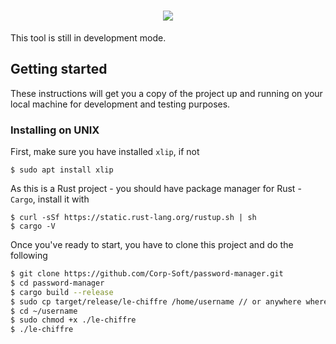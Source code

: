 <h1 align="center">
    <img src="https://dewey.tailorbrands.com/production/brand_version_mockup_image/673/441186673_a4693e27-0973-4ad6-a875-7e165c0d8eee.png?cb=1512853920">
</h1>
<p>This tool is still in development mode.</p>
<h2>Getting started</h2>
<p>These instructions will get you a copy of the project up and running on your local machine for development and testing purposes.</p>
<h3>Installing on UNIX</h3>
<p>First, make sure you have installed <code>xlip</code>, if not </p>

    $ sudo apt install xlip

<p>As this is a Rust project - you should have package manager for Rust - <code>Cargo</code>, install it with</p>

    $ curl -sSf https://static.rust-lang.org/rustup.sh | sh
    $ cargo -V

<p>Once you've ready to start, you have to clone this project and do the following</p>

```bash
$ git clone https://github.com/Corp-Soft/password-manager.git
$ cd password-manager
$ cargo build --release
$ sudo cp target/release/le-chiffre /home/username // or anywhere where you want execute script from
$ cd ~/username
$ sudo chmod +x ./le-chiffre
$ ./le-chiffre
```
